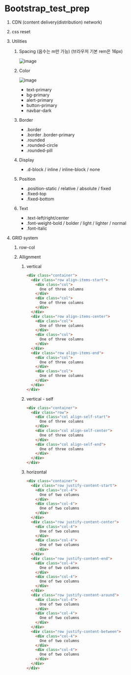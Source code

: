 # Bootstrap_test_prep



1. CDN (content delivery(distribution) network)



2. css reset



3. Utilities

   1. Spacing (음수는 m만 가능) (브라우저 기본 rem은 16px)

      ![image](https://user-images.githubusercontent.com/45819975/53298545-faffb500-3872-11e9-833a-a8c9213cc72d.png)

   2. Color

      ![image](https://user-images.githubusercontent.com/45819975/53298662-7c0b7c00-3874-11e9-80e3-f1486cee8cb6.png)

      - text-primary
      - bg-primary
      - alert-primary
      - button-primary
      - navbar-dark

   3. Border

      - .border
      - .border .border-primary
      - .rounded
      - .rounded-circle
      - .rounded-pill

   4. Display

      - .d-block / inline / inline-block / none

   5. Position

      - .position-static / relative / absolute / fixed
      - .fixed-top
      - .fixed-bottom

   6. Text

      - .text-left/right/center
      - .font-weight-bold / bolder / light / lighter / normal
      - .font-italic



4. GRID system

   1. row-col

   2. Allignment

      1. vertical

         ```html
         <div class="container">
           <div class="row align-items-start">
             <div class="col">
               One of three columns
             </div>
             <div class="col">
               One of three columns
             </div>
           </div>
           <div class="row align-items-center">
             <div class="col">
               One of three columns
             </div>
             <div class="col">
               One of three columns
             </div>
           </div>
           <div class="row align-items-end">
             <div class="col">
               One of three columns
             </div>
             <div class="col">
               One of three columns
             </div>
           </div>
         </div>
         ```

      2. vertical - self

         ```html
         <div class="container">
           <div class="row">
             <div class="col align-self-start">
               One of three columns
             </div>
             <div class="col align-self-center">
               One of three columns
             </div>
             <div class="col align-self-end">
               One of three columns
             </div>
           </div>
         </div>
         ```

      3. horizontal

         ```html
         <div class="container">
           <div class="row justify-content-start">
             <div class="col-4">
               One of two columns
             </div>
             <div class="col-4">
               One of two columns
             </div>
           </div>
           <div class="row justify-content-center">
             <div class="col-4">
               One of two columns
             </div>
             <div class="col-4">
               One of two columns
             </div>
           </div>
           <div class="row justify-content-end">
             <div class="col-4">
               One of two columns
             </div>
             <div class="col-4">
               One of two columns
             </div>
           </div>
           <div class="row justify-content-around">
             <div class="col-4">
               One of two columns
             </div>
             <div class="col-4">
               One of two columns
             </div>
           </div>
           <div class="row justify-content-between">
             <div class="col-4">
               One of two columns
             </div>
             <div class="col-4">
               One of two columns
             </div>
           </div>
         </div>
         ```

         

      